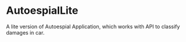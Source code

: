 # AutoespialLite
A lite version of Autoespial Application, which works with API to classify damages in car.

